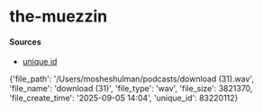 # the-muezzin

#### Sources
- [unique id](https://stackoverflow.com/questions/48420022/is-there-any-unique-ids-for-files-that-we-can-fetch-through-python)

{'file_path': '/Users/mosheshulman/podcasts/download (31).wav', 'file_name': 'download (31)', 'file_type': 'wav', 'file_size': 3821370, 'file_create_time': '2025-09-05 14:04', 'unique_id': 83220112}
